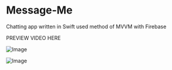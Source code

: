 # Message-Me
Chatting app written in Swift used method of MVVM with Firebase

PREVIEW VIDEO HERE 

![Image](https://j.gifs.com/6X4oQL.gif)

![Image](https://www.youtube.com/watch?v=j-T8rhObXfA)
